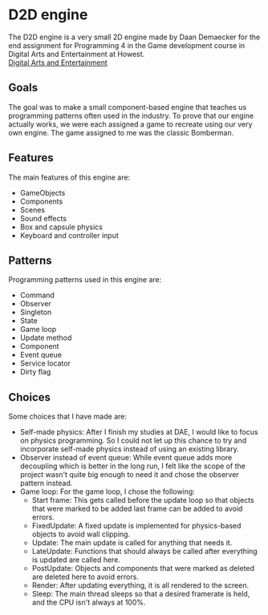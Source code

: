 # D2D engine

The D2D engine is a very small 2D engine made by Daan Demaecker for the end assignment for Programming 4 in the Game development course in Digital Arts and Entertainment at Howest.  
[Digital Arts and Entertainment](https://www.digitalartsandentertainment.be/)

## Goals

The goal was to make a small component-based engine that teaches us programming patterns often used in the industry. To prove that our engine actually works, we were each assigned a game to recreate using our very own engine. The game assigned to me was the classic Bomberman.

## Features

The main features of this engine are:
- GameObjects
- Components
- Scenes
- Sound effects
- Box and capsule physics
- Keyboard and controller input

## Patterns

Programming patterns used in this engine are:
- Command
- Observer
- Singleton
- State
- Game loop
- Update method
- Component
- Event queue
- Service locator
- Dirty flag

## Choices

Some choices that I have made are:
- Self-made physics: After I finish my studies at DAE, I would like to focus on physics programming. So I could not let up this chance to try and incorporate self-made physics instead of using an existing library.
- Observer instead of event queue: While event queue adds more decoupling which is better in the long run, I felt like the scope of the project wasn't quite big enough to need it and chose the observer pattern instead.
- Game loop: For the game loop, I chose the following:
  * Start frame: This gets called before the update loop so that objects that were marked to be added last frame can be added to avoid errors.
  * FixedUpdate: A fixed update is implemented for physics-based objects to avoid wall clipping.
  * Update: The main update is called for anything that needs it.
  * LateUpdate: Functions that should always be called after everything is updated are called here.
  * PostUpdate: Objects and components that were marked as deleted are deleted here to avoid errors.
  * Render: After updating everything, it is all rendered to the screen.
  * Sleep: The main thread sleeps so that a desired framerate is held, and the CPU isn't always at 100%.

